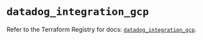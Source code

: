# `datadog_integration_gcp`

Refer to the Terraform Registry for docs: [`datadog_integration_gcp`](https://registry.terraform.io/providers/datadog/datadog/3.69.0/docs/resources/integration_gcp).
